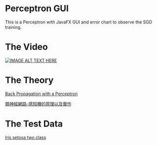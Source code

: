# Perceptron GUI

This is a Perceptron with JavaFX GUI and error chart to observe the SGD training.

# The Video

[![IMAGE ALT TEXT HERE](https://img.youtube.com/vi/qnmSh5grqzM/0.jpg)](https://www.youtube.com/watch?v=qnmSh5grqzM)

# The Theory

[Back Propagation with a Perceptron ](https://1fly2sky.wordpress.com/2017/02/12/back-propagation-with-a-perceptron/)

[類神經網路-感知機的原理以及實作 ](https://1fly2sky.wordpress.com/2017/02/14/類神經網路-感知機的原理以及實作 )

# The Test Data

[Iris setosa two class ](./PerceptronGUI/Iris-setosa.csv )
